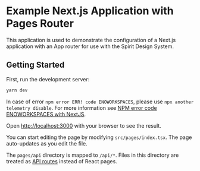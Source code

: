 # Example Next.js Application with Pages Router

This application is used to demonstrate the configuration of a Next.js application with an App router for use with the Spirit Design System.

## Getting Started

First, run the development server:

```bash
yarn dev
```

In case of error `npm error ERR! code ENOWORKSPACES`, please use `npx another telemetry disable`. For more information see [NPM error code ENOWORKSPACES with NextJS][npm-error-enoworkspaces].

Open [http://localhost:3000](http://localhost:3000) with your browser to see the result.

You can start editing the page by modifying `src/pages/index.tsx`. The page auto-updates as you edit the file.

The `pages/api` directory is mapped to `/api/*`. Files in this directory are treated as [API routes](https://nextjs.org/docs/api-routes/introduction) instead of React pages.

[npm-error-enoworkspaces]: https://github.com/vercel/turborepo/issues/4183
